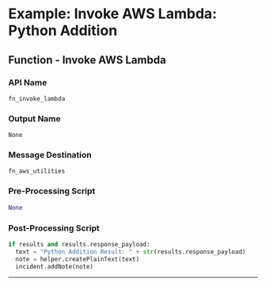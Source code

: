 <!--
    DO NOT MANUALLY EDIT THIS FILE
    THIS FILE IS AUTOMATICALLY GENERATED WITH resilient-circuits codegen
-->

# Example: Invoke AWS Lambda: Python Addition

## Function - Invoke AWS Lambda

### API Name
`fn_invoke_lambda`

### Output Name
`None`

### Message Destination
`fn_aws_utilities`

### Pre-Processing Script
```python
None
```

### Post-Processing Script
```python
if results and results.response_payload:
  text = "Python Addition Result: " + str(results.response_payload)
  note = helper.createPlainText(text)
  incident.addNote(note)
```

---

